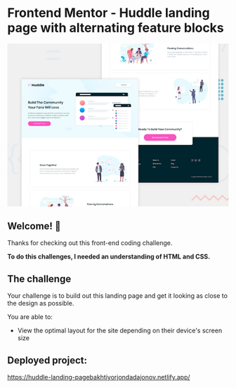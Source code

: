 # Frontend Mentor - Huddle landing page with alternating feature blocks

![Design preview for the Huddle landing page with alternating feature blocks coding challenge](./design/desktop-preview.jpg)

## Welcome! 👋

Thanks for checking out this front-end coding challenge.



**To do this challenges, I needed an understanding of HTML and CSS.**

## The challenge

Your challenge is to build out this landing page and get it looking as close to the design as possible.



You are able to: 

- View the optimal layout for the site depending on their device's screen size

## Deployed project:
https://huddle-landing-pagebakhtiyorjondadajonov.netlify.app/
